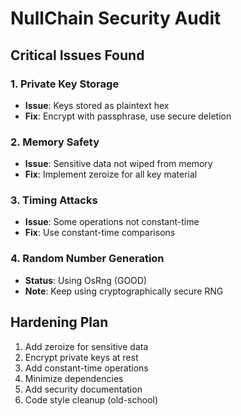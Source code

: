# NullChain Security Audit

## Critical Issues Found

### 1. Private Key Storage
- **Issue**: Keys stored as plaintext hex
- **Fix**: Encrypt with passphrase, use secure deletion

### 2. Memory Safety
- **Issue**: Sensitive data not wiped from memory
- **Fix**: Implement zeroize for all key material

### 3. Timing Attacks
- **Issue**: Some operations not constant-time
- **Fix**: Use constant-time comparisons

### 4. Random Number Generation
- **Status**: Using OsRng (GOOD)
- **Note**: Keep using cryptographically secure RNG

## Hardening Plan

1. Add zeroize for sensitive data
2. Encrypt private keys at rest
3. Add constant-time operations
4. Minimize dependencies
5. Add security documentation
6. Code style cleanup (old-school)

